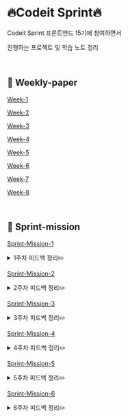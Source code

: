 # 🔥Codeit Sprint🔥

Codeit Sprint 프론트엔드 15기에 참여하면서

진행하는 프로젝트 및 학습 노트 정리

<br>

## 📖 Weekly-paper

<a href="weekly paper/week 1/weekly paper.md">Week-1</a>

<a href="weekly paper/week 2/weekly paper.md">Week-2</a>

<a href="weekly paper/week 3/weekly-paper.md">Week-3</a>

<a href="weekly paper/week 4/weekly-paper.md">Week-4</a>

<a href="weekly paper/week 5/weekly-paper.md">Week-5</a>

<a href="weekly paper/week 6/weekly-paper.md">Week-6</a>

<a href="weekly paper/week 7/weekly-paper.md">Week-7</a>

<a href="weekly paper/week 8/weekly-paper.md">Week-8</a>

<br>

## 🎯 Sprint-mission

<a href="https://github.com/codeit-bootcamp-frontend/15-Sprint-Mission/pull/7">Sprint-Mission-1</a>

<details>
<summary>1주차 피드백 정리✏️</summary>
<div markdown="1">
  
### 🖼️ 이미지 추출
이미지는 추출할 때 1배수가 아닌 2배수로 추출하는 것이 화질면에서 좋다👍

---

### 🆎 폰트

이 미션에서 'Rokaf Sans' 체는 로고 텍스트에 단 **1번** 사용된다. 그러나, 한글 폰트 파일의 용량이 어마무시하다고 한다. (한글은 조합할 수 있는 글자의 종류가 아주 많다) 따라서, 얼마 쓰지 않을 폰트 파일을 넣는 것 보단, 로고 텍스트를 이미지로 저장하여 사용하는 것이 효율적이다.

---

### 🗂️ css 파일 구분

하나의 css파일에 모든 내용을 넣기 보다는 목적별로 나눠서 여러 파일로 작성하는 것이 **유지보수, 가독성, 확장성**에 좋다.
추천해주신 방법은 아래 3개의 파일로 나누는 것.

---

#### 1. reset.css

프로젝트를 시작하면, 초기에 먼저 css를 초기화하고 시작하는 것이 좋다.
이렇게 초기화를 해주는 이유는 **브라우저마다 기본으로 제공하는 스타일**(user agent stylesheet)이 있기 때문이다.

예를 들면, 내가 margin을 지정하지 않았는데도, 알아서 margin 값이 들어있어서 원하는대로 화면을 가득 채우는 것이 불가능한 경우가 있다. 이런 경우에 개발자가 의도한대로 디자인이 나오게 하려면 이러한 설정을 리셋해주는 과정이 필요하다.

따라서, 이 과정을 수행할 파일을 따로 분리하여 생성해주고, 파일명을 reset.css로 하면 작업하기 쉬울 것이다.

#### 2. base.css

폰트 페이지 및 전반적인 페이지에서 공통 적용되는 기본적인 스타일링 문들을 저장할 파일
반복 사용되는 css 변수를 포함해도 좋다.

#### 3. style.css

그 외 스타일을 가지고 있는 파일이다.
페이지가 추가된다면, 페이지별로 구별해서 파일을 생성하면 되겠다.

---

### 📏 반응형 처리를 위한 단위

vw, vh, %, em, rem 등 많은 단위가 있고, 이를 사용하는 것은 개발자의 취향 차이지만, font-size에 관해서는 rem 단위를 사용하는 것이 유지보수 및 가독성 측면에서 좋다!

---

### 📦 css variable 등록하기

color, padding, margin, fontSize 등 작업 중 많이 사용되는 값들이 존재하는데, css variable을 통해 등록해두면 나중에 사용하기 편하다.

사용 예시

```
:root{
  --gray50: #f9fafb;
  --gray100: #f3f4f6;
}

.div {
  background-color: var(--gray100);
}
```

</div>
</details>

<a href="https://github.com/codeit-bootcamp-frontend/15-Sprint-Mission/pull/57">Sprint-Mission-2</a>

<details>
<summary>2주차 피드백 정리✏️</summary>
<div markdown="1">
  
### 📖 inline 스타일 지양하기
인라인 스타일은 css 속성보다 우선순위가 높기 때문에 웬만하면 css로 작성하는 것이 좋다.

---

### 📰 태그 선택자 조심해서 사용하기

태그 선택자는 해당 태그가 모든 페이지에 걸쳐 적용되어야 하는 스타일링 외에는 사용을 추천하지 않는다.

위의 경우도 프로젝트가 확장되다보면 변경될 수 있으니 가능한 class를 사용하시는 것이 좋다.

ex) 1월에는 모든 페이지에 main 태그가 `margin: 2.4rem`을 가지고 있었지만, 2월에 새 페이지가 추가되고 보니
해당 페이지에서 사용되는 main 태그는 디자인상 `margin`이 `1rem`일 수 있다. 따라서 이렇게 디자인에 따라 다양하게 적용될 수 있는 스타일의 경우 `classname`을 통해 개별로 css 해주는게 좋다.

---

### ➕ 공통 CSS 파일 작성하기

로그인 페이지와 회원 가입 페이지가 디자인이 비슷한만큼 공통적으로 사용하는 css가 많다.

이러한 중복을 줄이기 위해 공통 CSS 파일을 작성하면 유지보수 및 가독성 측면에서 더 좋다.

```
auth.css // login, signup 페이지에서 공통으로 쓰는 것들의 모음
login.css
signup.css
```

만약 login.css, signup.css 파일에서 작성되는 css가 너무 적다면, 즉 분리할 필요가 없다고 느끼면 한 파일로 관리해도 된다.

</div>
</details>

<a href="https://github.com/codeit-bootcamp-frontend/15-Sprint-Mission/pull/88">Sprint-Mission-3</a>

<details>
<summary>3주차 피드백 정리✏️</summary>
<div markdown="1">

### 📦 CSS 변수 관리하기

figma와 동일하게 색상 변수를 선언하는 게 좋다.
그래야 figma에서 해당 색상 변수가 사용될때 확인하기 쉽고 색상값은 디자이너와 의사소통할 일이 많은 값이라 소통 측면에서도 좋다.

---

### 😺 미디어 쿼리

```
/* Tablet: 768px 이상 ~ 1199px 이하 */
@media screen and (max-width: 1199px) {
```

해당 미디어 쿼리의 조건문을 해석해보면 screen 유형이며 max-width가 1199px 까지인 스크린에 적용된다는 의미이다.

정확히 얘기하자면 이 쿼리문안의 css들은 화면 사이즈가 주석과 달리 768px 미만으로 내려가도 적용이 된다.

따라서 `/* Tablet: 1199px 까지 적용 */`이 더 정확한 표현이다.

주석과 같은 의미의 조건문은 `@media (min-width: 768px) and (max-width: 1199px)` 이다.

---

### Ⓜ️ 랜딩 페이지 메타 태그 작성법

SNS에서 랜딩 페이지 공유시 미리보기를 볼 수 있도록 하는 메타 태그를 작성하는 방법을 확인할 수 있는 사이트가 존재하니, 이 사이트를 참고하여 작성하기.

[SNS 미리보기용 랜딩 페이지 메타 태그 참고 사이트](https://www.opengraph.xyz/)

</div>
</details>

<a href="https://github.com/codeit-bootcamp-frontend/15-Sprint-Mission/pull/128">Sprint-Mission-4</a>

<details>
<summary>4주차 피드백 정리✏️</summary>
<div markdown="1">

</div>
</details>

<a href="https://github.com/codeit-bootcamp-frontend/15-Sprint-Mission/pull/175">Sprint-Mission-5</a>

<details>
<summary>5주차 피드백 정리✏️</summary>
<div markdown="1">

</div>
</details>

<a href="https://github.com/codeit-bootcamp-frontend/15-Sprint-Mission/pull/177">Sprint-Mission-6</a>

<details>
<summary>6주차 피드백 정리✏️</summary>
<div markdown="1">

</div>
</details>
